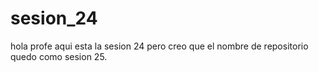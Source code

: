 # sesion_24
hola profe aqui esta la sesion 24 pero creo que el nombre de repositorio quedo como sesion 25.
